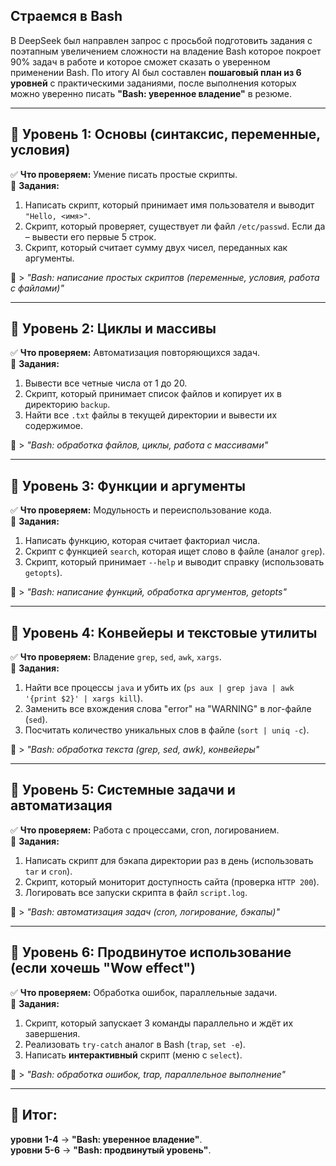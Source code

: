 ## **Страемся в Bash**

В DeepSeek был направлен запрос с просьбой подготовить задания с поэтапным увеличением сложности на владение Bash которое покроет 90% задач в работе и которое сможет сказать о уверенном применении Bash. По итогу AI был составлен **пошаговый план из 6 уровней** с практическими заданиями, после выполнения которых можно уверенно писать **"Bash: уверенное владение"** в резюме.    

---

## **📌 Уровень 1: Основы (синтаксис, переменные, условия)**
✅ **Что проверяем:** Умение писать простые скрипты.  
🔹 **Задания:**  
1. Написать скрипт, который принимает имя пользователя и выводит `"Hello, <имя>"`.  
2. Скрипт, который проверяет, существует ли файл `/etc/passwd`. Если да – вывести его первые 5 строк.  
3. Скрипт, который считает сумму двух чисел, переданных как аргументы.  

📌 > _"Bash: написание простых скриптов (переменные, условия, работа с файлами)"_  

---

## **📌 Уровень 2: Циклы и массивы**
✅ **Что проверяем:** Автоматизация повторяющихся задач.  
🔹 **Задания:**  
1. Вывести все четные числа от 1 до 20.  
2. Скрипт, который принимает список файлов и копирует их в директорию `backup`.  
3. Найти все `.txt` файлы в текущей директории и вывести их содержимое.  

📌 > _"Bash: обработка файлов, циклы, работа с массивами"_  

---

## **📌 Уровень 3: Функции и аргументы**
✅ **Что проверяем:** Модульность и переиспользование кода.  
🔹 **Задания:**  
1. Написать функцию, которая считает факториал числа.  
2. Скрипт с функцией `search`, которая ищет слово в файле (аналог `grep`).  
3. Скрипт, который принимает `--help` и выводит справку (использовать `getopts`).  

📌 > _"Bash: написание функций, обработка аргументов, getopts"_  

---

## **📌 Уровень 4: Конвейеры и текстовые утилиты**
✅ **Что проверяем:** Владение `grep`, `sed`, `awk`, `xargs`.  
🔹 **Задания:**  
1. Найти все процессы `java` и убить их (`ps aux | grep java | awk '{print $2}' | xargs kill`).  
2. Заменить все вхождения слова "error" на "WARNING" в лог-файле (`sed`).  
3. Посчитать количество уникальных слов в файле (`sort | uniq -c`).  

📌 > _"Bash: обработка текста (grep, sed, awk), конвейеры"_  

---

## **📌 Уровень 5: Системные задачи и автоматизация**
✅ **Что проверяем:** Работа с процессами, cron, логированием.  
🔹 **Задания:**  
1. Написать скрипт для бэкапа директории раз в день (использовать `tar` и `cron`).  
2. Скрипт, который мониторит доступность сайта (проверка `HTTP 200`).  
3. Логировать все запуски скрипта в файл `script.log`.  

📌 > _"Bash: автоматизация задач (cron, логирование, бэкапы)"_  

---

## **📌 Уровень 6: Продвинутое использование (если хочешь "Wow effect")**
✅ **Что проверяем:** Обработка ошибок, параллельные задачи.  
🔹 **Задания:**  
1. Скрипт, который запускает 3 команды параллельно и ждёт их завершения.  
2. Реализовать `try-catch` аналог в Bash (`trap`, `set -e`).  
3. Написать **интерактивный** скрипт (меню с `select`).  

📌 > _"Bash: обработка ошибок, trap, параллельное выполнение"_  

---

## **🎯 Итог:**  
**уровни 1-4** → **"Bash: уверенное владение"**.  
**уровни 5-6** → **"Bash: продвинутый уровень"**.  
